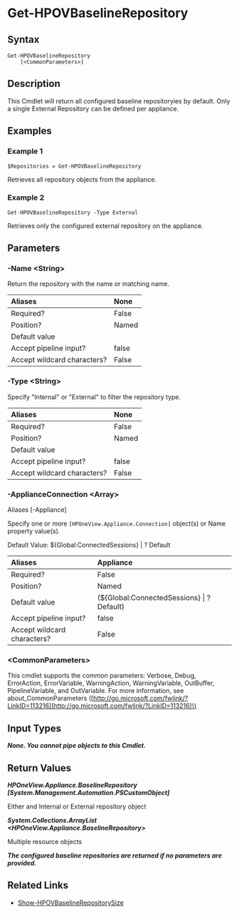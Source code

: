 ﻿---
description: Retrieve available baseline repository information.
---

# Get-HPOVBaselineRepository

## Syntax

```text
Get-HPOVBaselineRepository
    [<CommonParameters>]
```

## Description

This Cmdlet will return all configured baseline repositoryies by default.  Only a single External Repository can be defined per appliance.

## Examples

###  Example 1 

```text
$Repositories = Get-HPOVBaselineRepository

```

Retrieves all repository objects from the appliance.

###  Example 2 

```text
Get-HPOVBaselineRepository -Type External

```

Retrieves only the configured external repository on the appliance.

## Parameters

### -Name &lt;String&gt;

Return the repository with the name or matching name.

| Aliases | None |
| :--- | :--- |
| Required? | False |
| Position? | Named |
| Default value |  |
| Accept pipeline input? | false |
| Accept wildcard characters? | False |

### -Type &lt;String&gt;

Specify "Internal" or "External" to filter the repository type.

| Aliases | None |
| :--- | :--- |
| Required? | False |
| Position? | Named |
| Default value |  |
| Accept pipeline input? | false |
| Accept wildcard characters? | False |

### -ApplianceConnection &lt;Array&gt;

Aliases [-Appliance]

Specify one or more `[HPOneView.Appliance.Connection]` object(s) or Name property value(s).

Default Value: ${Global:ConnectedSessions} | ? Default

| Aliases | Appliance |
| :--- | :--- |
| Required? | False |
| Position? | Named |
| Default value | (${Global:ConnectedSessions} &vert; ? Default) |
| Accept pipeline input? | false |
| Accept wildcard characters? | False |

### &lt;CommonParameters&gt;

This cmdlet supports the common parameters: Verbose, Debug, ErrorAction, ErrorVariable, WarningAction, WarningVariable, OutBuffer, PipelineVariable, and OutVariable. For more information, see about\_CommonParameters \([http://go.microsoft.com/fwlink/?LinkID=113216](http://go.microsoft.com/fwlink/?LinkID=113216)\)

## Input Types

_**None.  You cannot pipe objects to this Cmdlet.**_

## Return Values

_**HPOneView.Appliance.BaselineRepository [System.Management.Automation.PSCustomObject]**_

Either and Internal or External repository object

_**System.Collections.ArrayList <HPOneView.Appliance.BaselineRepository>**_

Multiple resource objects

_**The configured baseline repositories are returned if no parameters are provided.**_



## Related Links

* [Show-HPOVBaselineRepositorySize](show-hpovbaselinerepositorysize.md)
